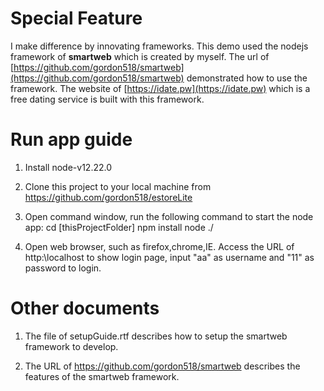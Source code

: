 # Special Feature
I make difference by innovating frameworks. This demo used the nodejs framework of **smartweb** which is created by myself.
The url of [https://github.com/gordon518/smartweb](https://github.com/gordon518/smartweb) demonstrated how to use the framework.
The website of [https://idate.pw](https://idate.pw) which is a free dating service is built with this framework.

# Run app guide

1. Install node-v12.22.0

2. Clone this project to your local machine from https://github.com/gordon518/estoreLite

3. Open command window, run the following command to start the node app:
cd [thisProjectFolder]
npm install
node ./

4. Open web browser, such as firefox,chrome,IE. Access the URL of http:\\localhost to show login page, input "aa" as username and "11" as password to login.

# Other documents

1. The file of setupGuide.rtf describes how to setup the smartweb framework to develop.

2. The URL of https://github.com/gordon518/smartweb describes the features of the smartweb framework.